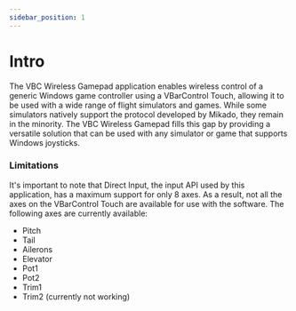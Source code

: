 ```yaml
---
sidebar_position: 1
---
```


# Intro

The VBC Wireless Gamepad application enables wireless control of a generic Windows game controller using a VBarControl Touch, allowing it to be used with a wide range of flight simulators and games. While some simulators natively support the protocol developed by Mikado, they remain in the minority. The VBC Wireless Gamepad fills this gap by providing a versatile solution that can be used with any simulator or game that supports Windows joysticks.

### Limitations

It's important to note that Direct Input, the input API used by this application, has a maximum support for only 8 axes. As a result, not all the axes on the VBarControl Touch are available for use with the software. The following axes are currently available:

- Pitch
- Tail
- Ailerons
- Elevator
- Pot1
- Pot2
- Trim1
- Trim2 (currently not working)
